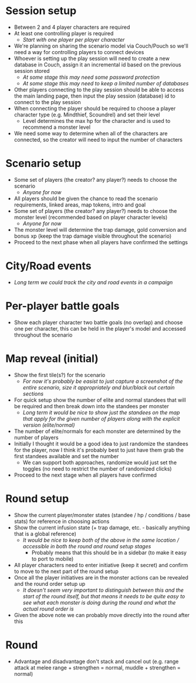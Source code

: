 # Session setup

* Between 2 and 4 player characters are required
* At least one controlling player is required
  * _Start with one player per player character_
* We're planning on sharing the scenario model via Couch/Pouch so we'll need a way for controlling players to connect devices
* Whoever is setting up the play session will need to create a new database in Couch, assign it an incremental id based on the previous session stored
  * _At some stage this may need some password protection_
  * _At some stage this may need to keep a limited number of databases_
* Other players connecting to the play session should be able to access the main landing page, then input the play session (database) id to connect to the play session
* When connecting the player should be required to choose a player character type (e.g. Mindthief, Scoundrel) and set their level
  * Level determines the max hp for the character and is used to recommend a monster level
* We need some way to determine when all of the characters are connected, so the creator will need to input the number of characters

# Scenario setup
* Some set of players (the creator? any player?) needs to choose the scenario
  * _Anyone for now_
* All players should be given the chance to read the scenario requirements, linked areas, map tokens, intro and goal
* Some set of players (the creator? any player?) needs to choose the monster level (recommended based on player character levels)
  * _Anyone for now_
* The monster level will determine the trap damage, gold conversion and bonus xp (keep the trap damage visible throughout the scenario)
* Proceed to the next phase when all players have confirmed the settings

# City/Road events
* _Long term we could track the city and road events in a campaign_

# Per-player battle goals
* Show each player character two battle goals (no overlap) and choose one per character, this can be held in the player's model and accessed throughout the scenario

# Map reveal (initial)
* Show the first tile(s?) for the scenario
  * _For now it's probably be easist to just capture a screenshot of the entire scenario, size it appropriately and blur/black out certain sections_
* For quick setup show the number of elite and normal standees that will be required and then break down into the standees per monster
  * _Long term it would be nice to show just the standees on the map that apply for the given number of players along with the explicit version (elite/normal)_
* The number of elite/normals for each monster are determined by the number of players
* Initially I thought it would be a good idea to just randomize the standees for the player, now I think it's probably best to just have them grab the first standees available and set the number
  * We can support both approaches, randomize would just set the toggles (no need to restrict the number of randomized clicks)
* Proceed to the next stage when all players have confirmed

# Round setup
* Show the current player/monster states (standee / hp / conditions / base stats) for reference in choosing actions
* Show the current infusion state (+ trap damage, etc. - basically anything that is a global reference)
  * _It would be nice to keep both of the above in the same location / accessible in both the round and round setup stages_
    * Probably means that this should be in a sidebar (to make it easy to port to mobile)
* All player characters need to enter initiative (keep it secret) and confirm to move to the next part of the round setup
* Once all the player initiatives are in the monster actions can be revealed and the round order setup up
  * _It doesn't seem very important to distinguish between this and the start of the round itself, but that means it needs to be quite easy to see what each monster is doing during the round and what the actual round order is_
* Given the above note we can probably move directly into the round after this

# Round

* Advantage and disadvantage don't stack and cancel out (e.g. range attack at melee range + strengthen = normal, muddle + strengthen = normal)
